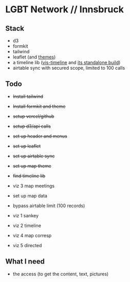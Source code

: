 # LGBT Network // Innsbruck

## Stack

- d3
- formkit
- tailwind
- leaflet (and [themes](https://leaflet-extras.github.io/leaflet-providers/preview/))
- a timeline lib ([vis-timeline](https://github.com/visjs/vis-timeline) and [its standalone build](https://visjs.github.io/vis-timeline/examples/timeline/standalone-build.html))
- airtable sync with secured scope, limited to 100 calls

## Todo

- ~~Install tailwind~~
- ~~Install formkit and theme~~
- ~~setup vercel/github~~
- ~~setup d3/api calls~~
- ~~set up header and menus~~
- ~~set up leaflet~~
- ~~set up airtable sync~~
- ~~set up map theme~~
- ~~find timeline lib~~

- viz 3 map meetings
- set up map data
- bypass airtable limit (100 records)

- viz 1 sankey
- viz 2 timeline

- viz 4 map corresp
- viz 5 directed

## What I need

- the access (to get the content, text, pictures)
